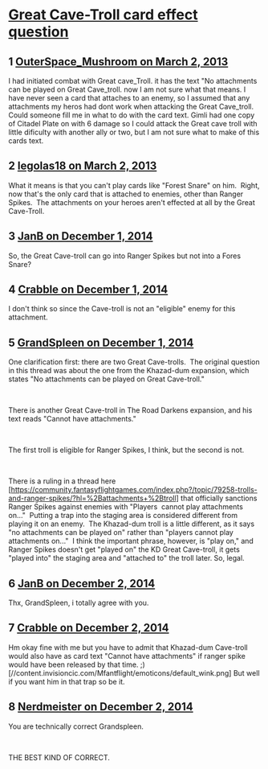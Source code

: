 # [Great Cave-Troll card effect question](https://community.fantasyflightgames.com/topic/80125-great-cave-troll-card-effect-question/)

## 1 [OuterSpace_Mushroom on March 2, 2013](https://community.fantasyflightgames.com/topic/80125-great-cave-troll-card-effect-question/?do=findComment&comment=769318)

I had initiated combat with Great cave_Troll. it has the text "No attachments can be played on Great Cave_troll. now I am not sure what that means. I have never seen a card that attaches to an enemy, so I assumed that any attachments my heros had dont work when attacking the Great Cave_troll. Could someone fill me in what to do with the card text. Gimli had one copy of Citadel Plate on with 6 damage so I could attack the Great cave troll with little dificulty with another ally or two, but I am not sure what to make of this cards text. 

## 2 [legolas18 on March 2, 2013](https://community.fantasyflightgames.com/topic/80125-great-cave-troll-card-effect-question/?do=findComment&comment=769345)

What it means is that you can't play cards like "Forest Snare" on him.  Right, now that's the only card that is attached to enemies, other than Ranger Spikes.  The attachments on your heroes aren't effected at all by the Great Cave-Troll.

## 3 [JanB on December 1, 2014](https://community.fantasyflightgames.com/topic/80125-great-cave-troll-card-effect-question/?do=findComment&comment=1352468)

So, the Great Cave-troll can go into Ranger Spikes but not into a Fores Snare?

## 4 [Crabble on December 1, 2014](https://community.fantasyflightgames.com/topic/80125-great-cave-troll-card-effect-question/?do=findComment&comment=1352840)

I don't think so since the Cave-troll is not an "eligible" enemy for this attachment.

## 5 [GrandSpleen on December 1, 2014](https://community.fantasyflightgames.com/topic/80125-great-cave-troll-card-effect-question/?do=findComment&comment=1352869)

One clarification first: there are two Great Cave-trolls.  The original question in this thread was about the one from the Khazad-dum expansion, which states "No attachments can be played on Great Cave-troll."

 

There is another Great Cave-troll in The Road Darkens expansion, and his text reads "Cannot have attachments."

 

The first troll is eligible for Ranger Spikes, I think, but the second is not.

 

There is a ruling in a thread here [https://community.fantasyflightgames.com/index.php?/topic/79258-trolls-and-ranger-spikes/?hl=%2Battachments+%2Btroll] that officially sanctions Ranger Spikes against enemies with "Players  cannot play attachments on..."  Putting a trap into the staging area is considered different from playing it on an enemy.  The Khazad-dum troll is a little different, as it says "no attachments can be played on" rather than "players cannot play attachments on..."  I think the important phrase, however, is "play on," and Ranger Spikes doesn't get "played on" the KD Great Cave-troll, it gets "played into" the staging area and "attached to" the troll later. So, legal.

## 6 [JanB on December 2, 2014](https://community.fantasyflightgames.com/topic/80125-great-cave-troll-card-effect-question/?do=findComment&comment=1353544)

Thx, GrandSpleen, i totally agree with you.

## 7 [Crabble on December 2, 2014](https://community.fantasyflightgames.com/topic/80125-great-cave-troll-card-effect-question/?do=findComment&comment=1353640)

Hm okay fine with me but you have to admit that Khazad-dum Cave-troll would also have as card text "Cannot have attachments" if ranger spike would have been released by that time. ;) [//content.invisioncic.com/Mfantflight/emoticons/default_wink.png] But well if you want him in that trap so be it.

## 8 [Nerdmeister on December 2, 2014](https://community.fantasyflightgames.com/topic/80125-great-cave-troll-card-effect-question/?do=findComment&comment=1353658)

You are technically correct Grandspleen.

 

THE BEST KIND OF CORRECT.

